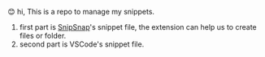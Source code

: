



😊 hi, This is a repo to manage my snippets.

1.  first part is [SnipSnap](https://templates.snipsnap.dev/)'s snippet file, the extension can help us to create files or folder.
2. second part is VSCode's snippet file.

